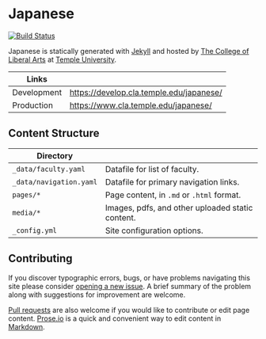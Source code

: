 # Japanese

[![Build Status][travis-img]][travis]

Japanese is statically generated with [Jekyll](https://jekyllrb.com) and hosted by [The College of Liberal Arts](https://liberalarts.temple.edu) at [Temple University](https://temple.edu).

| Links |  |
| --- | --- |
| Development | https://develop.cla.temple.edu/japanese/ |
| Production | https://www.cla.temple.edu/japanese/ |

## Content Structure

| Directory |  |
| --- | --- |
| ````_data/faculty.yaml```` | Datafile for list of faculty. |
| ````_data/navigation.yaml```` | Datafile for primary   navigation links. |
| ````pages/*```` | Page content, in ````.md```` or ````.html```` format. |
| ````media/*```` | Images, pdfs, and other uploaded static content. |
| ````_config.yml```` | Site configuration options. |

## Contributing

If you discover typographic errors, bugs, or have problems navigating this site please consider [opening a new issue][issue]. A brief summary of the problem along with suggestions for improvement are welcome.

[Pull requests][pr] are also welcome if you would like to contribute or edit page content. [Prose.io][prose] is a quick and convenient way to edit content in [Markdown][md].


[travis]: https://travis-ci.org/TULiberalArts/Japanese
[travis-img]: https://travis-ci.org/TULiberalArts/Japanese.svg?branch=master
[jekyll]: https://https://jekyllrb.com
[issue]: https://github.com/TULiberalArts/Japanese/issues
[pr]: https://help.github.com/articles/about-pull-requests/
[prose]: https://prose.io/#TULiberalArts/Japanese
[md]: http://whatismarkdown.com/
